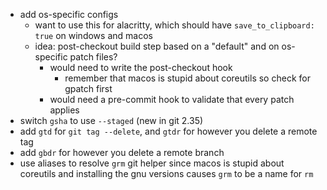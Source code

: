 * add os-specific configs
  * want to use this for alacritty, which should have `save_to_clipboard: true` on windows and macos
  * idea: post-checkout build step based on a "default" and on os-specific patch files?
    * would need to write the post-checkout hook
      * remember that macos is stupid about coreutils so check for gpatch first
    * would need a pre-commit hook to validate that every patch applies
* switch `gsha` to use `--staged` (new in git 2.35)
* add `gtd` for `git tag --delete`, and `gtdr` for however you delete a remote tag
* add `gbdr` for however you delete a remote branch
* use aliases to resolve `grm` git helper since macos is stupid about coreutils and installing the gnu versions causes `grm` to be a name for `rm`
